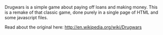Drugwars is a simple game about paying off loans and making money.  This is a remake of that classic game, done purely in a single page of HTML and some javascript files.

Read about the original here:
http://en.wikipedia.org/wiki/Drugwars
